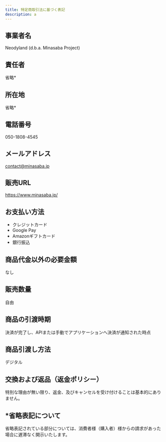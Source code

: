 ```yaml
---
title: 特定商取引法に基づく表記
description: a
---
```


## 事業者名
Neodyland (d.b.a. Minasaba Project)

## 責任者
省略*

## 所在地
省略*

## 電話番号
050-1808-4545

## メールアドレス
contact@minasaba.jp

## 販売URL
https://www.minasaba.jp/

## お支払い方法
- クレジットカード
- Google Pay
- Amazonギフトカード
- 銀行振込

## 商品代金以外の必要金額
なし

## 販売数量
自由

## 商品の引渡時期
決済が完了し、APIまたは手動でアプリケーションへ決済が通知された時点

## 商品引渡し方法
デジタル

## 交換および返品（返金ポリシー）
特別な理由が無い限り、返金、及びキャンセルを受け付けることは基本的にありません。

## *省略表記について
省略表記されている部分については、消費者様（購入者）様からの請求があった場合に遅滞なく開示いたします。
